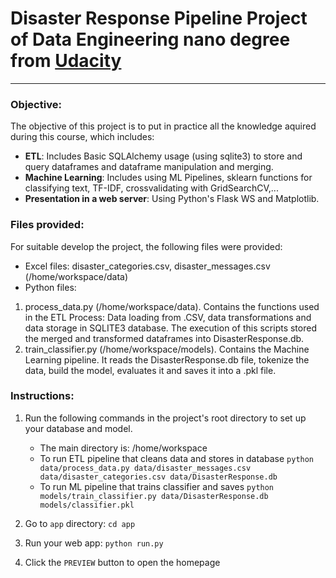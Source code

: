 # Disaster Response Pipeline Project of Data Engineering nano degree from [Udacity](https://learn.udacity.com/paid-courses/cd0018/)
---
### Objective: 
The objective of this project is to put in practice all the knowledge aquired during this course, which includes:
- **ETL**: Includes Basic SQLAlchemy usage (using sqlite3) to store and query dataframes and dataframe manipulation and merging.
- **Machine Learning**: Includes using ML Pipelines, sklearn functions for classifying text, TF-IDF, crossvalidating with GridSearchCV,...
- **Presentation in a web server**: Using Python's Flask WS and Matplotlib.

### Files provided:
For suitable develop the project, the following files were provided:
- Excel files: disaster_categories.csv, disaster_messages.csv (/home/workspace/data)
- Python files:
1. process_data.py (/home/workspace/data). Contains the functions used in the ETL Process: Data loading from .CSV, data transformations and data storage in SQLITE3 database. The execution of this scripts stored the merged and transformed dataframes into DisasterResponse.db.
2. train_classifier.py (/home/workspace/models). Contains the Machine Learning pipeline. It reads the DisasterResponse.db file, tokenize the data, build the model, evaluates it and saves it into a .pkl file. 













### Instructions:
1. Run the following commands in the project's root directory to set up your database and model.
    - The main directory is: /home/workspace
    - To run ETL pipeline that cleans data and stores in database
        `python data/process_data.py data/disaster_messages.csv data/disaster_categories.csv data/DisasterResponse.db`
    - To run ML pipeline that trains classifier and saves
        `python models/train_classifier.py data/DisasterResponse.db models/classifier.pkl`

2. Go to `app` directory: `cd app`

3. Run your web app: `python run.py`

4. Click the `PREVIEW` button to open the homepage
